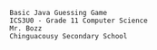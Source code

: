 	Basic Java Guessing Game
	ICS3U0 - Grade 11 Computer Science
	Mr. Bozz
	Chinguacousy Secondary School
